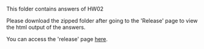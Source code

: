 This folder contains answers of HW02

Please download the zipped folder after going to the 'Release' page to view the html output of the answers.

You can access the 'release' page [here](https://github.com/STAT545-UBC-hw-2019-20/stat545-hw-jgubc/releases).

